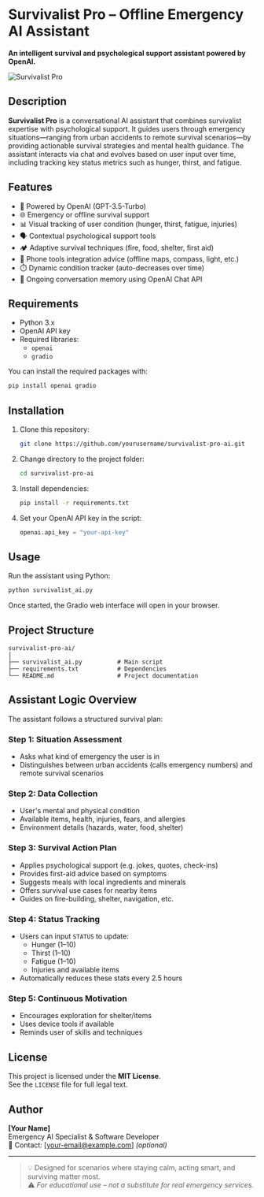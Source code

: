 # Survivalist Pro – Offline Emergency AI Assistant

**An intelligent survival and psychological support assistant powered by OpenAI.**

![Survivalist Pro](https://via.placeholder.com/800x200.png?text=Survivalist+Pro+AI+Assistant)

## Description

**Survivalist Pro** is a conversational AI assistant that combines survivalist expertise with psychological support. It guides users through emergency situations—ranging from urban accidents to remote survival scenarios—by providing actionable survival strategies and mental health guidance. The assistant interacts via chat and evolves based on user input over time, including tracking key status metrics such as hunger, thirst, and fatigue.

## Features

- 🧠 Powered by OpenAI (GPT-3.5-Turbo)
- 🌐 Emergency or offline survival support
- 📊 Visual tracking of user condition (hunger, thirst, fatigue, injuries)
- 🗣️ Contextual psychological support tools
- 🏕️ Adaptive survival techniques (fire, food, shelter, first aid)
- 📱 Phone tools integration advice (offline maps, compass, light, etc.)
- ⏱️ Dynamic condition tracker (auto-decreases over time)
- 🔁 Ongoing conversation memory using OpenAI Chat API

## Requirements

- Python 3.x
- OpenAI API key
- Required libraries:
  - `openai`
  - `gradio`

You can install the required packages with:

```bash
pip install openai gradio
```

## Installation

1. Clone this repository:
   ```bash
   git clone https://github.com/yourusername/survivalist-pro-ai.git
   ```

2. Change directory to the project folder:
   ```bash
   cd survivalist-pro-ai
   ```

3. Install dependencies:
   ```bash
   pip install -r requirements.txt
   ```

4. Set your OpenAI API key in the script:
   ```python
   openai.api_key = "your-api-key"
   ```

## Usage

Run the assistant using Python:

```bash
python survivalist_ai.py
```

Once started, the Gradio web interface will open in your browser.

## Project Structure

```
survivalist-pro-ai/
│
├── survivalist_ai.py          # Main script
├── requirements.txt           # Dependencies
└── README.md                  # Project documentation
```

## Assistant Logic Overview

The assistant follows a structured survival plan:

### Step 1: Situation Assessment
- Asks what kind of emergency the user is in
- Distinguishes between urban accidents (calls emergency numbers) and remote survival scenarios

### Step 2: Data Collection
- User's mental and physical condition
- Available items, health, injuries, fears, and allergies
- Environment details (hazards, water, food, shelter)

### Step 3: Survival Action Plan
- Applies psychological support (e.g. jokes, quotes, check-ins)
- Provides first-aid advice based on symptoms
- Suggests meals with local ingredients and minerals
- Offers survival use cases for nearby items
- Guides on fire-building, shelter, navigation, etc.

### Step 4: Status Tracking
- Users can input `STATUS` to update:
  - Hunger (1–10)
  - Thirst (1–10)
  - Fatigue (1–10)
  - Injuries and available items
- Automatically reduces these stats every 2.5 hours

### Step 5: Continuous Motivation
- Encourages exploration for shelter/items
- Uses device tools if available
- Reminds user of skills and techniques

## License

This project is licensed under the **MIT License**.  
See the `LICENSE` file for full legal text.

## Author

**[Your Name]**  
Emergency AI Specialist & Software Developer  
📧 Contact: [your-email@example.com] *(optional)*

---

> 💡 Designed for scenarios where staying calm, acting smart, and surviving matter most.  
> ⚠️ *For educational use – not a substitute for real emergency services.*
